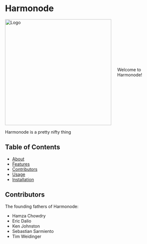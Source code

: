 # Harmonode



<div style="display: flex; align-items: center; justify-content: center; flex-direction:row">
  <img src="https://github.com/kfiddle/nodeGigDb/assets/68034977/b4944a49-d388-411c-9062-4f4ab94ffb1f.png" alt="Logo" width="350">
  <div style="margin-left: 20px;">Welcome to Harmonode!</div>
</div>





Harmonode is a pretty nifty thing



## Table of Contents

- [About](#about)
- [Features](#features)
- [Contributors](#contributors)
- [Usage](#usage)
- [Installation](#installation)

<a name="contributors"></a>
## Contributors

The founding fathers of Harmonode:

- Hamza Chowdry
- Eric Dalio
- Ken Johnston
- Sebastian Sarmiento
- Tim Weidinger

<!-- Rest of the content -->
